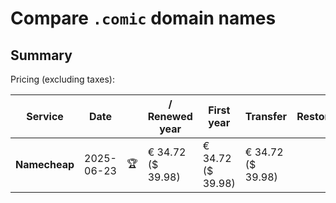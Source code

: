 # Compare `.comic` domain names

## Summary

Pricing (excluding taxes):

| Service | Date |  | / Renewed year | First year | Transfer | Restoration |
|--|--|--|--|--|--|--|
| **Namecheap** | 2025-06-23 | 🏆 | € 34.72<br>($ 39.98) | € 34.72<br>($ 39.98) | € 34.72<br>($ 39.98) |  |
